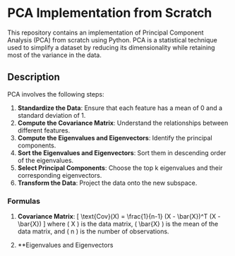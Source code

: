# PCA Implementation from Scratch

This repository contains an implementation of Principal Component Analysis (PCA) from scratch using Python. PCA is a statistical technique used to simplify a dataset by reducing its dimensionality while retaining most of the variance in the data.

## Description

PCA involves the following steps:
1. **Standardize the Data**: Ensure that each feature has a mean of 0 and a standard deviation of 1.
2. **Compute the Covariance Matrix**: Understand the relationships between different features.
3. **Compute the Eigenvalues and Eigenvectors**: Identify the principal components.
4. **Sort the Eigenvalues and Eigenvectors**: Sort them in descending order of the eigenvalues.
5. **Select Principal Components**: Choose the top k eigenvalues and their corresponding eigenvectors.
6. **Transform the Data**: Project the data onto the new subspace.

### Formulas

1. **Covariance Matrix**:
\[ \text{Cov}(X) = \frac{1}{n-1} (X - \bar{X})^T (X - \bar{X}) \]
where \( X \) is the data matrix, \( \bar{X} \) is the mean of the data matrix, and \( n \) is the number of observations.

2. **Eigenvalues and Eigenvectors
